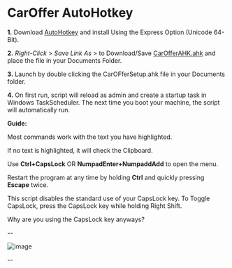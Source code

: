 # CarOffer AutoHotkey

**1.** Download [AutoHotkey](https://www.autohotkey.com/download/ahk-install.exe) and install Using the Express Option (Unicode 64-Bit).  

**2.** *Right-Click* > *Save Link As* > to Download/Save [CarOfferAHK.ahk](https://raw.githubusercontent.com/TyGreenyy/CarOfferAHK/main/CarOfferAHK.ahk) and place the file in your Documents Folder. 

**3.** Launch by double clicking the CarOFferSetup.ahk file in your Documents folder. 

**4.** On first run, script will reload as admin and create a startup task in Windows TaskScheduler. The next time you boot your machine, the script will automatically run. 


<b>Guide:</b>  

  Most commands work with the text you have highlighted. 
  
  If no text is highlighted, it will check the Clipboard. 
 
  Use **Ctrl+CapsLock** OR **NumpadEnter+NumpaddAdd** to open the menu.
  
  Restart the program at any time by holding **Ctrl** and quickly pressing **Escape** twice.

  This script disables the standard use of your CapsLock key. To Toggle CapsLock, press the CapsLock key while holding Right Shift. 
  
  Why are you using the CapsLock key anyways?
  
-- 
  
![image](https://user-images.githubusercontent.com/56348646/118030381-d5173b80-b32a-11eb-8ba9-2c830d1c628f.png)

--
